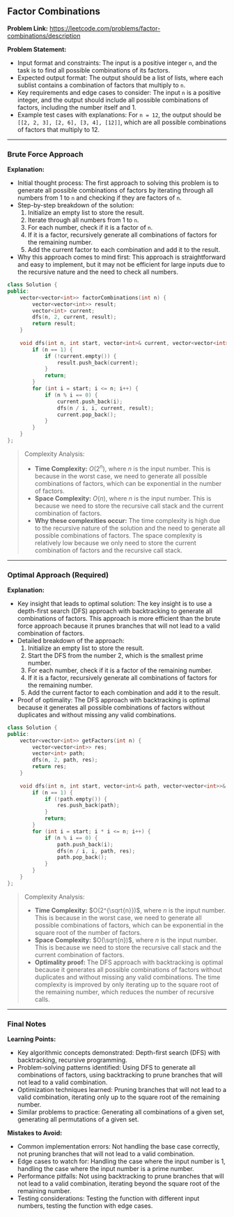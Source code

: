 ## Factor Combinations
**Problem Link:** https://leetcode.com/problems/factor-combinations/description

**Problem Statement:**
- Input format and constraints: The input is a positive integer `n`, and the task is to find all possible combinations of its factors.
- Expected output format: The output should be a list of lists, where each sublist contains a combination of factors that multiply to `n`.
- Key requirements and edge cases to consider: The input `n` is a positive integer, and the output should include all possible combinations of factors, including the number itself and 1.
- Example test cases with explanations: For `n = 12`, the output should be `[[2, 2, 3], [2, 6], [3, 4], [12]]`, which are all possible combinations of factors that multiply to 12.

---

### Brute Force Approach

**Explanation:**
- Initial thought process: The first approach to solving this problem is to generate all possible combinations of factors by iterating through all numbers from 1 to `n` and checking if they are factors of `n`.
- Step-by-step breakdown of the solution: 
  1. Initialize an empty list to store the result.
  2. Iterate through all numbers from 1 to `n`.
  3. For each number, check if it is a factor of `n`.
  4. If it is a factor, recursively generate all combinations of factors for the remaining number.
  5. Add the current factor to each combination and add it to the result.
- Why this approach comes to mind first: This approach is straightforward and easy to implement, but it may not be efficient for large inputs due to the recursive nature and the need to check all numbers.

```cpp
class Solution {
public:
    vector<vector<int>> factorCombinations(int n) {
        vector<vector<int>> result;
        vector<int> current;
        dfs(n, 2, current, result);
        return result;
    }
    
    void dfs(int n, int start, vector<int>& current, vector<vector<int>>& result) {
        if (n == 1) {
            if (!current.empty()) {
                result.push_back(current);
            }
            return;
        }
        for (int i = start; i <= n; i++) {
            if (n % i == 0) {
                current.push_back(i);
                dfs(n / i, i, current, result);
                current.pop_back();
            }
        }
    }
};
```

> Complexity Analysis:
> - **Time Complexity:** $O(2^n)$, where $n$ is the input number. This is because in the worst case, we need to generate all possible combinations of factors, which can be exponential in the number of factors.
> - **Space Complexity:** $O(n)$, where $n$ is the input number. This is because we need to store the recursive call stack and the current combination of factors.
> - **Why these complexities occur:** The time complexity is high due to the recursive nature of the solution and the need to generate all possible combinations of factors. The space complexity is relatively low because we only need to store the current combination of factors and the recursive call stack.

---

### Optimal Approach (Required)

**Explanation:**
- Key insight that leads to optimal solution: The key insight is to use a depth-first search (DFS) approach with backtracking to generate all combinations of factors. This approach is more efficient than the brute force approach because it prunes branches that will not lead to a valid combination of factors.
- Detailed breakdown of the approach: 
  1. Initialize an empty list to store the result.
  2. Start the DFS from the number 2, which is the smallest prime number.
  3. For each number, check if it is a factor of the remaining number.
  4. If it is a factor, recursively generate all combinations of factors for the remaining number.
  5. Add the current factor to each combination and add it to the result.
- Proof of optimality: The DFS approach with backtracking is optimal because it generates all possible combinations of factors without duplicates and without missing any valid combinations.

```cpp
class Solution {
public:
    vector<vector<int>> getFactors(int n) {
        vector<vector<int>> res;
        vector<int> path;
        dfs(n, 2, path, res);
        return res;
    }
    
    void dfs(int n, int start, vector<int>& path, vector<vector<int>>& res) {
        if (n == 1) {
            if (!path.empty()) {
                res.push_back(path);
            }
            return;
        }
        for (int i = start; i * i <= n; i++) {
            if (n % i == 0) {
                path.push_back(i);
                dfs(n / i, i, path, res);
                path.pop_back();
            }
        }
    }
};
```

> Complexity Analysis:
> - **Time Complexity:** $O(2^{\sqrt{n}})$, where $n$ is the input number. This is because in the worst case, we need to generate all possible combinations of factors, which can be exponential in the square root of the number of factors.
> - **Space Complexity:** $O(\sqrt{n})$, where $n$ is the input number. This is because we need to store the recursive call stack and the current combination of factors.
> - **Optimality proof:** The DFS approach with backtracking is optimal because it generates all possible combinations of factors without duplicates and without missing any valid combinations. The time complexity is improved by only iterating up to the square root of the remaining number, which reduces the number of recursive calls.

---

### Final Notes

**Learning Points:**
- Key algorithmic concepts demonstrated: Depth-first search (DFS) with backtracking, recursive programming.
- Problem-solving patterns identified: Using DFS to generate all combinations of factors, using backtracking to prune branches that will not lead to a valid combination.
- Optimization techniques learned: Pruning branches that will not lead to a valid combination, iterating only up to the square root of the remaining number.
- Similar problems to practice: Generating all combinations of a given set, generating all permutations of a given set.

**Mistakes to Avoid:**
- Common implementation errors: Not handling the base case correctly, not pruning branches that will not lead to a valid combination.
- Edge cases to watch for: Handling the case where the input number is 1, handling the case where the input number is a prime number.
- Performance pitfalls: Not using backtracking to prune branches that will not lead to a valid combination, iterating beyond the square root of the remaining number.
- Testing considerations: Testing the function with different input numbers, testing the function with edge cases.